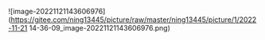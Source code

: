 ![image-20221121143606976](https://gitee.com/ning13445/picture/raw/master/ning13445/picture/1/2022-11-21 14-36-09_image-20221121143606976.png)